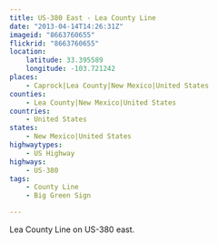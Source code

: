 ```yaml
---
title: US-380 East - Lea County Line
date: "2013-04-14T14:26:31Z"
imageid: "8663760655"
flickrid: "8663760655"
location:
    latitude: 33.395589
    longitude: -103.721242
places:
    - Caprock|Lea County|New Mexico|United States
counties:
    - Lea County|New Mexico|United States
countries:
    - United States
states:
    - New Mexico|United States
highwaytypes:
    - US Highway
highways:
    - US-380
tags:
    - County Line
    - Big Green Sign

---
```

Lea County Line on US-380 east.